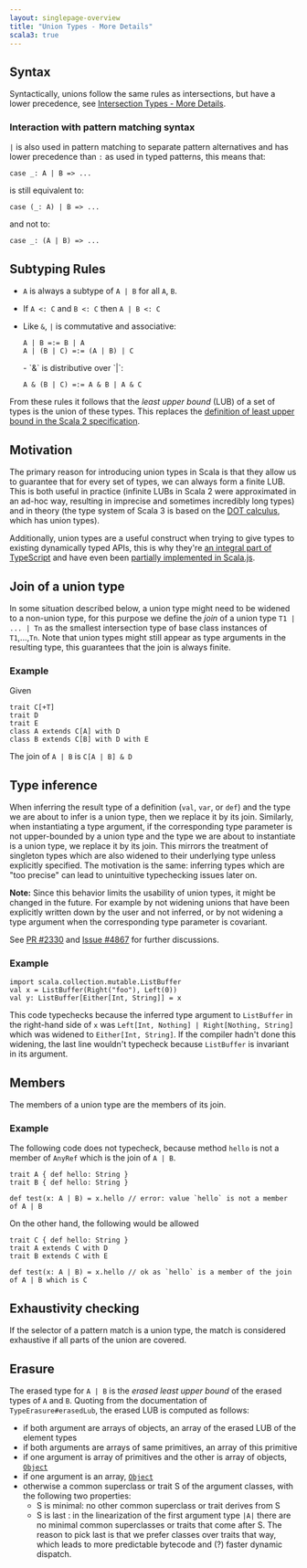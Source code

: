 ```yaml
---
layout: singlepage-overview
title: "Union Types - More Details"
scala3: true
---
```


<!-- THIS FILE HAS BEEN GENERATED BY SCALADOC PREPROCESSOR.
    The whole process of generation the docs can be found under this README: https://github.com/lampepfl/dotty/blob/master/docs/README.md
    The source file can be found here https://github.com/lampepfl/dotty/edit/master/docs/docs/reference/new-types/union-types-spec.md
    NOTE THAT ANY CHANGES TO THIS FILE WILL BE OVERRIDEN BY PREPROCESSOR.
-->

## Syntax

Syntactically, unions follow the same rules as intersections, but have a lower precedence, see
[Intersection Types - More Details](./intersection-types-spec.html).

### Interaction with pattern matching syntax

`|` is also used in pattern matching to separate pattern alternatives and has
lower precedence than `:` as used in typed patterns, this means that:

<div class="snippet" ><div class="buttons"></div><pre><code class="language-scala"><span id="0" class="" >case _: A | B =&gt; ...
</span></code></pre></div>

is still equivalent to:

<div class="snippet" ><div class="buttons"></div><pre><code class="language-scala"><span id="0" class="" >case (_: A) | B =&gt; ...
</span></code></pre></div>

and not to:

<div class="snippet" ><div class="buttons"></div><pre><code class="language-scala"><span id="0" class="" >case _: (A | B) =&gt; ...
</span></code></pre></div>

## Subtyping Rules

- `A` is always a subtype of `A | B` for all `A`, `B`.

- If `A <: C` and `B <: C` then `A | B <: C`

- Like `&`, `|` is commutative and associative:

  <div class="snippet" ><div class="buttons"></div><pre><code class="language-scala"><span id="0" class="" >A | B =:= B | A
  </span><span id="1" class="" >A | (B | C) =:= (A | B) | C
  </span></code></pre></div>- `&` is distributive over `|`:

  <div class="snippet" ><div class="buttons"></div><pre><code class="language-scala"><span id="0" class="" >A &amp; (B | C) =:= A &amp; B | A &amp; C
  </span></code></pre></div>

From these rules it follows that the _least upper bound_ (LUB) of a set of types
is the union of these types. This replaces the
[definition of least upper bound in the Scala 2 specification](https://www.scala-lang.org/files/archive/spec/2.13/03-types.html#least-upper-bounds-and-greatest-lower-bounds).

## Motivation

The primary reason for introducing union types in Scala is that they allow us to
guarantee that for every set of types, we can always form a finite LUB. This is
both useful in practice (infinite LUBs in Scala 2 were approximated in an ad-hoc
way, resulting in imprecise and sometimes incredibly long types) and in theory
(the type system of Scala 3 is based on the
[DOT calculus](https://infoscience.epfl.ch/record/227176/files/soundness_oopsla16.pdf),
which has union types).

Additionally, union types are a useful construct when trying to give types to existing
dynamically typed APIs, this is why they're [an integral part of TypeScript](https://www.typescriptlang.org/docs/handbook/advanced-types.html#union-types)
and have even been [partially implemented in Scala.js](https://github.com/scala-js/scala-js/blob/master/library/src/main/scala/scala/scalajs/js/Union.scala).

## Join of a union type

In some situation described below, a union type might need to be widened to
a non-union type, for this purpose we define the _join_ of a union type `T1 |
... | Tn` as the smallest intersection type of base class instances of
`T1`,...,`Tn`. Note that union types might still appear as type arguments in the
resulting type, this guarantees that the join is always finite.

### Example

Given

<div class="snippet" ><div class="buttons"></div><pre><code class="language-scala"><span id="0" class="" >trait C[+T]
</span><span id="1" class="" >trait D
</span><span id="2" class="" >trait E
</span><span id="3" class="" >class A extends C[A] with D
</span><span id="4" class="" >class B extends C[B] with D with E
</span></code></pre></div>

The join of `A | B` is `C[A | B] & D`

## Type inference

When inferring the result type of a definition (`val`, `var`, or `def`) and the
type we are about to infer is a union type, then we replace it by its join.
Similarly, when instantiating a type argument, if the corresponding type
parameter is not upper-bounded by a union type and the type we are about to
instantiate is a union type, we replace it by its join. This mirrors the
treatment of singleton types which are also widened to their underlying type
unless explicitly specified. The motivation is the same: inferring types
which are "too precise" can lead to unintuitive typechecking issues later on.

**Note:** Since this behavior limits the usability of union types, it might
be changed in the future. For example by not widening unions that have been
explicitly written down by the user and not inferred, or by not widening a type
argument when the corresponding type parameter is covariant.

See [PR #2330](https://github.com/lampepfl/dotty/pull/2330) and
[Issue #4867](https://github.com/lampepfl/dotty/issues/4867) for further discussions.

### Example

<div class="snippet" ><div class="buttons"></div><pre><code class="language-scala"><span id="0" class="" >import scala.collection.mutable.ListBuffer
</span><span id="1" class="" >val x = ListBuffer(Right(&quot;foo&quot;), Left(0))
</span><span id="2" class="" >val y: ListBuffer[Either[Int, String]] = x
</span></code></pre></div>

This code typechecks because the inferred type argument to `ListBuffer` in the
right-hand side of `x` was `Left[Int, Nothing] | Right[Nothing, String]` which
was widened to `Either[Int, String]`. If the compiler hadn't done this widening,
the last line wouldn't typecheck because `ListBuffer` is invariant in its
argument.

## Members

The members of a union type are the members of its join.

### Example

The following code does not typecheck, because method `hello` is not a member of
`AnyRef` which is the join of `A | B`.

<div class="snippet" ><div class="buttons"></div><pre><code class="language-scala"><span id="0" class="" >trait A { def hello: String }
</span><span id="1" class="" >trait B { def hello: String }
</span><span id="2" class="" >
</span><span id="3" class="" >def test(x: A | B) = x.hello // error: value `hello` is not a member of A | B
</span></code></pre></div>

On the other hand, the following would be allowed

<div class="snippet" ><div class="buttons"></div><pre><code class="language-scala"><span id="0" class="" >trait C { def hello: String }
</span><span id="1" class="" >trait A extends C with D 
</span><span id="2" class="" >trait B extends C with E
</span><span id="3" class="" >
</span><span id="4" class="" >def test(x: A | B) = x.hello // ok as `hello` is a member of the join of A | B which is C
</span></code></pre></div>

## Exhaustivity checking

If the selector of a pattern match is a union type, the match is considered
exhaustive if all parts of the union are covered.

## Erasure

The erased type for `A | B` is the _erased least upper bound_ of the erased
types of `A` and `B`. Quoting from the documentation of `TypeErasure#erasedLub`,
the erased LUB is computed as follows:

- if both argument are arrays of objects, an array of the erased LUB of the element types
- if both arguments are arrays of same primitives, an array of this primitive
- if one argument is array of primitives and the other is array of objects,
  [`Object`](https://docs.oracle.com/en/java/javase/11/docs/api/java.base/java/lang/Object.html)
- if one argument is an array, [`Object`](https://docs.oracle.com/en/java/javase/11/docs/api/java.base/java/lang/Object.html)
- otherwise a common superclass or trait S of the argument classes, with the
  following two properties:
  * S is minimal: no other common superclass or trait derives from S
  * S is last   : in the linearization of the first argument type `|A|`
    there are no minimal common superclasses or traits that
    come after S.
    The reason to pick last is that we prefer classes over traits that way,
    which leads to more predictable bytecode and (?) faster dynamic dispatch.

